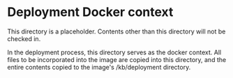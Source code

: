 # Deployment Docker context

This directory is a placeholder. Contents other than this directory will not be checked in.

In the deployment process, this directory serves as the docker context. All files to be incorporated into the image are copied into this directory, and the entire contents copied to the image's /kb/deployment directory.
